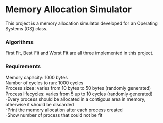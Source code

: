 # Memory Allocation Simulator
This project is a memory allocation simulator developed for an Operating Systems (OS) class.

### Algorithms
First Fit, Best Fit and Worst Fit are all three implemented in this project.

### Requirements

Memory capacity: 1000 bytes  
Number of cycles to run: 1000 cycles  
Process sizes: varies from 10 bytes to 50 bytes (randomly generated)  
Process lifecycles: varies from 5 up to 10 cycles (randomly generated)  
-Every process should be allocated in a contigous area in memory, otherwise it should be discarded  
-Print the memory allocation after each process created  
-Show number of process that could not be fit  
